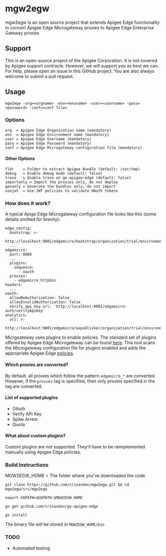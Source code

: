 # mgw2egw
mgw2egw is an open source project that extends Apigee Edge functionality to convert Apigee Edge Microgateway proxies to Apigee Edge Enterprise Gateway proxies

## Support
This is an open-source project of the Apigee Corporation. It is not covered by Apigee support contracts. However, we will support you as best we can. For help, please open an issue in this GitHub project. You are also always welcome to submit a pull request.


## Usage
```
mgw2egw -org=<orgname> -env=<envname> -user=<username> -pass=<password> -conf=<conf file> 
```

### Options
```
org  = Apigee Edge Organization name (mandatory)
env  = Apigee Edge Environment name (mandatory)
user = Apigee Edge Username (mandatory)
pass = Apigee Edge Password (mandatory)
conf = Apigee Edge Microgateway configuration file (mandatory)
```

#### Other Options
```
fldr    = Folder to extract Apigee Bundle (default: /var/tmp)
debug   = Enable debug mode (default: false)
trace   = Enable trace on go-apigee-edge (default: false)
importonly = Import the proxies only, do not deploy
genonly = Generate the bundles only, do not import
usejwt  = Use JWT policies to validate OAuth tokens
```

### How does it work?
A typical Apige Edge Microgateway configuration file looks like this (some details omitted for brevity):
```
edge_config:
  bootstrap: >-
    http://localhost:9001/edgemicro/bootstrap/organization/trial/environment/test
  ...
edgemicro:
  port: 8000
  ...
  plugins:
    sequence:
      - oauth
  proxies:
    - edgemicro_httpbin
headers:
  ...
oauth:
  allowNoAuthorization: false
  allowInvalidAuthorization: false
  verify_api_key_url: 'http://localhost:9001/edgemicro-auth/verifyApiKey'
analytics:
  uri: >-
    http://localhost:9001/edgemicro/axpublisher/organization/trial/environment/test
```
Micrgoateway uses plugins to enable policies. The standard set of plugins offered by Apigee Edge Microgateway can be found [here](https://github.com/apigee/microgateway-plugins). This tool scans the Microgateway configuration file for plugins enabled and adds the appropriate Apigee Edge [policies](https://docs.apigee.com/api-services/reference/reference-overview-policy).

#### Which proxies are converted?
By default, all proxies which follow the pattern `edgemicro_*` are converted. However, if the `proxies` tag is specified, then only proxies specified in the tag are converted.

#### List of supported plugins
* OAuth
* Verify API Key
* Spike Arrest
* Quota

#### What about custom plugins?
Custom plugins are not supported. They'll have to be reimplemented manually using Apigee Edge policies.  

### Build Instructions
MGW2EGW_HOME = The folder where you've downloaded the code
 
```
git clone https://github.com/srinandan/mgw2egw.git && cd mgw2egw/src/mgw2egw

export GOPATH=$GOPATH:$MGW2EGW_HOME

go get github.com/srinandan/go-apigee-edge

go install
```

The binary file will be stored in `MGW2EGW_HOME/bin`

### TODO
* Automated testing
